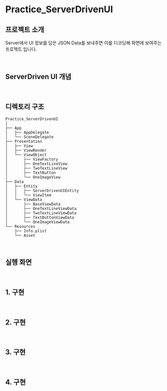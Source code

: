 # Practice_ServerDrivenUI

## 프로젝트 소개 

Server에서 UI 정보를 담은 JSON Data를 보내주면 이를 디코딩해 화면에 보여주는 프로젝트 입니다.

<br>

## ServerDriven UI 개념



<br>

## 디렉토리 구조

```
Practice_ServerDrivenUI
│
├── App
│   ├── AppDelegate
│   └── SceneDelegate
├── Presentation
│   ├── View
│   ├── ViewRender
│   └── ViewObject
│       ├── ViewFactory
│       ├── OneTextLineView
│       ├── TwoTextLineView
│       ├── TextButton
│       └── OneImageView
├── Data
│   ├── Entity
│   │   ├── ServerDrivenUIEntity
│   │   └── ViewItem
│   └── ViewData
│       ├── BaseViewData
│       ├── OneTextLineViewData
│       ├── TwoTextLineViewData
│       ├── TextButtonViewData
│       └── OneImageViewData
└── Resources
    ├── Info.plist
    └── Asset
```

<br>

## 실헹 화면

<br>

## 1. 구현

<br>

## 2. 구현

<br>

## 3. 구현

<br>

## 4. 구현

<br><br>
